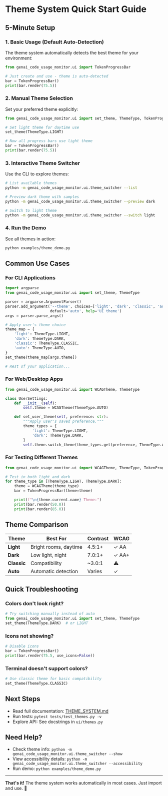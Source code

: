 # Theme System Quick Start Guide

## 5-Minute Setup

### 1. Basic Usage (Default Auto-Detection)

The theme system automatically detects the best theme for your environment:

```python
from genai_code_usage_monitor.ui import TokenProgressBar

# Just create and use - theme is auto-detected
bar = TokenProgressBar()
print(bar.render(75.5))
```

### 2. Manual Theme Selection

Set your preferred theme explicitly:

```python
from genai_code_usage_monitor.ui import set_theme, ThemeType, TokenProgressBar

# Set light theme for daytime use
set_theme(ThemeType.LIGHT)

# Now all progress bars use light theme
bar = TokenProgressBar()
print(bar.render(75.5))
```

### 3. Interactive Theme Switcher

Use the CLI to explore themes:

```bash
# List available themes
python -m genai_code_usage_monitor.ui.theme_switcher --list

# Preview dark theme with samples
python -m genai_code_usage_monitor.ui.theme_switcher --preview dark

# Switch to light theme
python -m genai_code_usage_monitor.ui.theme_switcher --switch light
```

### 4. Run the Demo

See all themes in action:

```bash
python examples/theme_demo.py
```

## Common Use Cases

### For CLI Applications

```python
import argparse
from genai_code_usage_monitor.ui import set_theme, ThemeType

parser = argparse.ArgumentParser()
parser.add_argument('--theme', choices=['light', 'dark', 'classic', 'auto'],
                    default='auto', help='UI theme')
args = parser.parse_args()

# Apply user's theme choice
theme_map = {
    'light': ThemeType.LIGHT,
    'dark': ThemeType.DARK,
    'classic': ThemeType.CLASSIC,
    'auto': ThemeType.AUTO,
}
set_theme(theme_map[args.theme])

# Rest of your application...
```

### For Web/Desktop Apps

```python
from genai_code_usage_monitor.ui import WCAGTheme, ThemeType

class UserSettings:
    def __init__(self):
        self.theme = WCAGTheme(ThemeType.AUTO)

    def set_user_theme(self, preference: str):
        """Apply user's saved preference."""
        theme_types = {
            'light': ThemeType.LIGHT,
            'dark': ThemeType.DARK,
        }
        self.theme.switch_theme(theme_types.get(preference, ThemeType.AUTO))
```

### For Testing Different Themes

```python
from genai_code_usage_monitor.ui import WCAGTheme, ThemeType, TokenProgressBar

# Test in both light and dark
for theme_type in [ThemeType.LIGHT, ThemeType.DARK]:
    theme = WCAGTheme(theme_type)
    bar = TokenProgressBar(theme=theme)

    print(f"\n{theme.current.name} Theme:")
    print(bar.render(50.0))
    print(bar.render(85.0))
```

## Theme Comparison

| Theme | Best For | Contrast | WCAG |
|-------|----------|----------|------|
| **Light** | Bright rooms, daytime | 4.5:1+ | ✓ AA |
| **Dark** | Low light, night | 7.0:1+ | ✓ AA+ |
| **Classic** | Compatibility | ~3.0:1 | ⚠ |
| **Auto** | Automatic detection | Varies | ✓ |

## Quick Troubleshooting

### Colors don't look right?

```python
# Try switching manually instead of auto
from genai_code_usage_monitor.ui import set_theme, ThemeType
set_theme(ThemeType.DARK)  # or LIGHT
```

### Icons not showing?

```python
# Disable icons
bar = TokenProgressBar()
print(bar.render(75.5, use_icons=False))
```

### Terminal doesn't support colors?

```python
# Use classic theme for basic compatibility
set_theme(ThemeType.CLASSIC)
```

## Next Steps

- Read full documentation: [THEME_SYSTEM.md](../THEME_SYSTEM.md)
- Run tests: `pytest tests/test_themes.py -v`
- Explore API: See docstrings in `ui/themes.py`

## Need Help?

- Check theme info: `python -m genai_code_usage_monitor.ui.theme_switcher --show`
- View accessibility details: `python -m genai_code_usage_monitor.ui.theme_switcher --accessibility`
- Run demo: `python examples/theme_demo.py`

---

**That's it!** The theme system works automatically in most cases. Just import and use. 🎨
